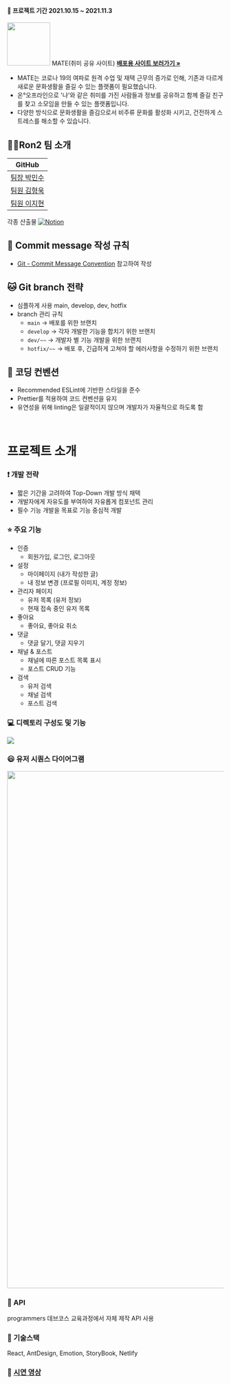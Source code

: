 #### :calendar: 프로젝트 기간 2021.10.15 ~ 2021.11.3


<img src="https://i.imgur.com/4FqKUyK.png" height= '100px'/>
MATE(취미 공유 사이트)
<a href="https://vigorous-lalande-d3f76a.netlify.app/"><strong>배포용 사이트 보러가기 »</strong></a>


* MATE는 코로나 19의 여파로 원격 수업 및 재택 근무의 증가로 인해, 기존과 다르게 새로운 문화생활을 즐길 수 있는 플랫폼이 필요했습니다.
* 온°오프라인으로 '나'와 같은 취미를 가진 사람들과 정보를 공유하고 함께 즐길 친구를 찾고 소모임을 만들 수 있는 플랫폼입니다.
* 다양한 방식으로 문화생활을 즐김으로서 비주류 문화를 활성화 시키고, 건전하게 스트레스를 해소할 수 있습니다.

## 👨‍💻Ron2 팀 소개
| GitHub | 
| -------- |
| [팀장 박민수](https://github.com/minsu-zip)| 
| [팀원 김형욱](https://github.com/khw970421)|
| [팀원 이지현](https://github.com/Jihyeon228)|

각종 산출물 <a href="https://www.notion.so/01_project_-2-e62bf8244cc64387bf4e6b4b16635e59"><img alt="Notion" src ="https://img.shields.io/badge/Notion-ffffff.svg?&style=for-the-badge&logo=Notion&logoColor=black"/></a>

## 🌟 Commit message 작성 규칙 

- [Git - Commit Message Convention](https://velog.io/@djh20/Git-%EC%A0%9C%EB%8C%80%EB%A1%9C-%EC%82%AC%EC%9A%A9%ED%95%B4%EB%B3%B4%EC%9E%90) 참고하여 작성

## 🐱 Git branch 전략
- 심플하게 사용 main, develop, dev, hotfix
- branch 관리 규칙
    - `main` -> 배포를 위한 브랜치
    - `develop` -> 각자 개발한 기능을 합치기 위한 브랜치
    - `dev/~~` -> 개발자 별 기능 개발을 위한 브랜치
    - `hotfix/~~` -> 배포 후, 긴급하게 고쳐야 할 에러사항을 수정하기 위한 브랜치

## 🦍 코딩 컨벤션
- Recommended ESLint에 기반한 스타일을 준수
- Prettier를 적용하여 코드 컨벤션을 유지
- 유연성을 위해 linting은 일괄적이지 않으며 개발자가 자율적으로 하도록 함

<br>

# 프로젝트 소개

### ❗ 개발 전략
* 짧은 기간을 고려하여 Top-Down 개발 방식 채택
* 개발자에게 자유도를 부여하여 자유롭게 컴포넌트 관리
* 필수 기능 개발을 목표로 기능 중심적 개발

### ⭐️ 주요 기능
* 인증
    * 회원가입, 로그인, 로그아웃
* 설정
    * 마이페이지 (내가 작성한 글)
    * 내 정보 변경 (프로필 이미지, 계정 정보)
* 관리자 페이지
    * 유저 목록 (유저 정보)
    * 현재 접속 중인 유저 목록
* 좋아요
    * 좋아요, 좋아요 취소
* 댓글
    * 댓글 달기, 댓글 지우기
* 채널 & 포스트
    * 채널에 따른 포스트 목록 표시
    * 포스트 CRUD 기능
* 검색
    * 유저 검색
    * 채널 검색
    * 포스트 검색

### 💻 디렉토리 구성도 및 기능
![](https://i.imgur.com/5b8KwvY.png)

### 😃 유저 시퀀스 다이어그램
<img src="https://i.imgur.com/ePIQOA6.png" height='1200px' />


### 📌 API
programmers 데브코스 교육과정에서 자체 제작 API 사용

### 📌 기술스택
React, AntDesign, Emotion, StoryBook, Netlify

### 📃 [시연 영상](https://drive.google.com/file/d/1HZ6EhsX9O8oDnyjpHK0Bu61Ug1-qq6gA/view)
